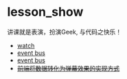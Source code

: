 # lesson_show
讲课就是表演，扮演Geek, 与代码之快乐！
- [watch](https://juejin.im/post/5aeae4d26fb9a07aad175e1a)
- [event bus](https://www.cnblogs.com/yuwenjing0727/p/7115743.html)
- [event bus](https://juejin.im/post/5aeae4d26fb9a07aad175e1a)
- [~~前端将数据转化为弹幕效果的实现方式~~](https://juejin.im/post/5ae56927f265da0b7e0c0968)


